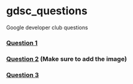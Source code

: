 # gdsc_questions

Google developer club questions

### [Question 1](question_1/question.md)

### [Question 2](question_2/question.md) (Make sure to add the image)

### [Question 3](question_3/question.md)
